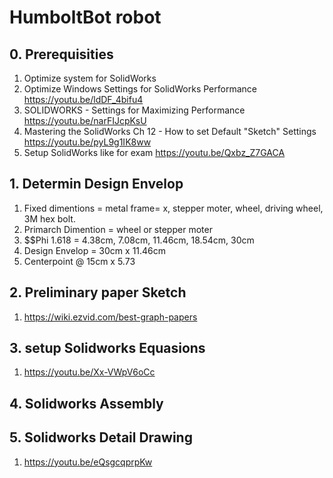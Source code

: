# HumboltBot robot

## 0. Prerequisities
1. Optimize system for SolidWorks
  1. Optimize Windows Settings for SolidWorks Performance
     https://youtu.be/ldDF_4bifu4
  1. SOLIDWORKS - Settings for Maximizing Performance
     https://youtu.be/narFIJcpKsU
1. Mastering the SolidWorks Ch 12 - How to set Default "Sketch" Settings
https://youtu.be/pyL9g1IK8ww
1. Setup SolidWorks like for exam
   https://youtu.be/Qxbz_Z7GACA

## 1. Determin Design Envelop
  1. Fixed dimentions = metal frame= x, stepper moter, wheel, driving wheel, 3M hex bolt.  
  1. Primarch Dimention = wheel or stepper moter 
  1. $$Phi 1.618 = 4.38cm, 7.08cm, 11.46cm, 18.54cm, 30cm
  1. Design Envelop = 30cm x 11.46cm
  1. Centerpoint @ 15cm x 5.73
## 2. Preliminary paper Sketch 
  1. https://wiki.ezvid.com/best-graph-papers
## 3. setup Solidworks Equasions 
  1. https://youtu.be/Xx-VWpV6oCc
## 4. Solidworks Assembly 
## 5. Solidworks Detail Drawing
  1. https://youtu.be/eQsgcqprpKw
  

